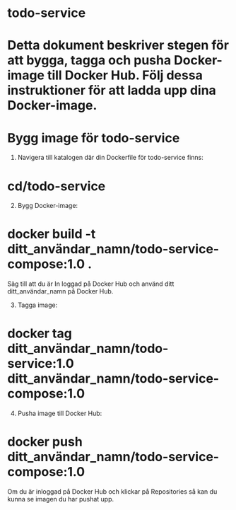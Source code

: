 # todo-service

# Detta dokument beskriver stegen för att bygga, tagga och pusha Docker-image till Docker Hub. Följ dessa instruktioner för att ladda upp dina Docker-image.

# Bygg image för todo-service

1. Navigera till katalogen där din Dockerfile för todo-service finns:

# cd/todo-service

2. Bygg Docker-image:

# docker build -t ditt_användar_namn/todo-service-compose:1.0 . 

Säg till att du är In loggad på Docker Hub och använd ditt ditt_användar_namn på Docker Hub.

3. Tagga image:

# docker tag ditt_användar_namn/todo-service:1.0 ditt_användar_namn/todo-service-compose:1.0

4. Pusha image till Docker Hub:

# docker push ditt_användar_namn/todo-service-compose:1.0

Om du är inloggad på Docker Hub och klickar på Repositories så kan du kunna se imagen du har pushat upp.
